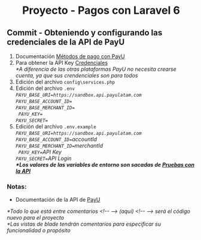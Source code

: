 
  <!-- Title -->
  <h1 align="center">Proyecto - Pagos con Laravel 6</h1>
  <!-- End Title -->

  <!-- Commit name -->
  <h2>Commit - <strong>Obteniendo y configurando las credenciales de la API de PayU</strong></h2>
  <!-- End Commit name -->
  
  <!-- Commit instructions -->
  <ol>
    <li>Documentación <a href="http://developers.payulatam.com/es/api/payments.html">Métodos de pago con PayU</a></li>
    <li>
      Para obtener la API Key <a href="http://developers.payulatam.com/es/api/sandbox.html">Credenciales</a>
      <br>
      <em>
        *A diferencia de las otras plataformas PayU no necesita crearse cuenta, ya que sus crendenciales son para todos
      </em>
    </li>
    <li>Edición del archivo <code>config\services.php</code></li>
    <li>
      Edición del archivo <code>.env</code>
      <br>
      <em><code>PAYU_BASE_URI=https://sandbox.api.payulatam.com</code></em>
      <br>
      <em><code>PAYU_BASE_ACCOUNT_ID=</code></em>
      <br>
      <em><code>PAYU_BASE_MERCHANT_ID=</code></em>
      <br>
      <em><code> PAYU_KEY=</code></em>
      <br>
      <em><code>PAYU_SECRET=</code></em>
    </li>
    <li>
      Edición del archivo <code>.env.example</code>
      <br>
      <em><code>PAYU_BASE_URI=https://sandbox.api.payulatam.com</code></em>
      <br>
      <em><code>PAYU_BASE_ACCOUNT_ID=</code>accountId</em>
      <br>
      <em><code>PAYU_BASE_MERCHANT_ID=</code>merchantId</em>
      <br>
      <em><code> PAYU_KEY=</code>API Key</em>
      <br>
      <em><code>PAYU_SECRET=</code>API Login</em>
      <br>
      <em>
        <strong>
          *Los valores de las variables de entorno son sacadas de 
          <a href="http://developers.payulatam.com/es/api/sandbox.html">Pruebas con la API</a>
        </strong>
      </em>
    </li>
  </ol>
  <!-- End Commit instructions -->
  
  <!-- Notes -->
  <h3>Notas:</h3>
  <ul>
   <li>Documentación de la API de <a href="http://developers.payulatam.com/es/api/">PayU</a></li>
  </ul>
    
  <em>
    *Todo lo que está entre comentarios
    &lt;!-- --&gt; (aquí) &lt;!-- --&gt;
    será el código nuevo para el proyecto
  </em>
  <br>
  <em>
    *Las vistas de blade tendrán comentarios para especificar su funcionalidad o propósito
  </em>
  <!-- End notes -->